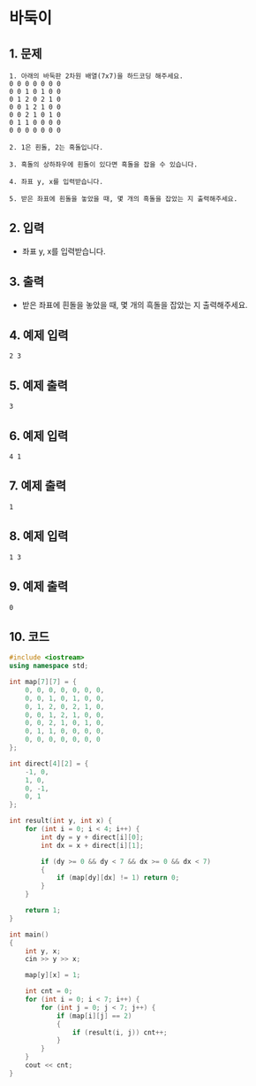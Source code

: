 # 바둑이 #

## 1. 문제
```
1. 아래의 바둑판 2차원 배열(7x7)을 하드코딩 해주세요.
0 0 0 0 0 0 0
0 0 1 0 1 0 0
0 1 2 0 2 1 0
0 0 1 2 1 0 0
0 0 2 1 0 1 0
0 1 1 0 0 0 0
0 0 0 0 0 0 0

2. 1은 흰돌, 2는 흑돌입니다.

3. 흑돌의 상하좌우에 흰돌이 있다면 흑돌을 잡을 수 있습니다.

4. 좌표 y, x를 입력받습니다.

5. 받은 좌표에 흰돌을 놓았을 때, 몇 개의 흑돌을 잡았는 지 출력해주세요.
```

## 2. 입력
- 좌표 y, x를 입력받습니다.

## 3. 출력
- 받은 좌표에 흰돌을 놓았을 때, 몇 개의 흑돌을 잡았는 지 출력해주세요.

## 4. 예제 입력
```
2 3
```

## 5. 예제 출력
```
3
```

## 6. 예제 입력

```
4 1
```

## 7. 예제 출력

```
1
```

## 8. 예제 입력

```
1 3
```

## 9. 예제 출력

```
0
```

## 10. 코드

```c++
#include <iostream>
using namespace std;

int map[7][7] = {
    0, 0, 0, 0, 0, 0, 0,
    0, 0, 1, 0, 1, 0, 0,
    0, 1, 2, 0, 2, 1, 0,
    0, 0, 1, 2, 1, 0, 0,
    0, 0, 2, 1, 0, 1, 0,
    0, 1, 1, 0, 0, 0, 0,
    0, 0, 0, 0, 0, 0, 0
};

int direct[4][2] = {
    -1, 0,
    1, 0,
    0, -1,
    0, 1
};

int result(int y, int x) {
    for (int i = 0; i < 4; i++) {
        int dy = y + direct[i][0];
        int dx = x + direct[i][1];

        if (dy >= 0 && dy < 7 && dx >= 0 && dx < 7)
        {
            if (map[dy][dx] != 1) return 0;
        }
    }

    return 1;
}

int main()
{
    int y, x;
    cin >> y >> x;

    map[y][x] = 1;

    int cnt = 0;
    for (int i = 0; i < 7; i++) {
        for (int j = 0; j < 7; j++) {
            if (map[i][j] == 2)
            {
                if (result(i, j)) cnt++;
            }
        }
    }
    cout << cnt;
}
```
